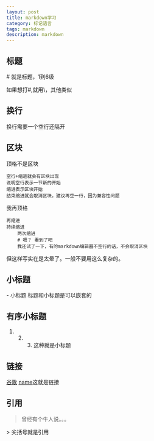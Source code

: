 ```yaml
---
layout: post
title: markdown学习
category: 标记语言
tags: markdown
description: markdown
---
```



## 标题
\# 就是标题，1到6级

如果想打\#,就用\\，其他类似

## 换行
换行需要一个空行还隔开

## 区块
顶格不是区块

    空行+缩进就会有区块出现
    说明空行表示一节新的开始
    缩进表示区块开始
    结束缩进就会取消区块，建议再空一行，因为兼容性问题
    
我再顶格

    再缩进
    持续缩进
        两次缩进
        # 嗯？ 看到了吧
        我还试了一下，有的markdown编辑器不空行的话，不会取消区块
        
但这样写实在是太晕了。一般不要用这么复杂的。

## 小标题
\- 小标题
标题和小标题是可以嵌套的

## 有序小标题
1. 2. 3. 这种就是小标题

## 链接
[谷歌](www.google.com)   [name](url)这就是链接

## 引用
> 曾经有个牛人说。。。

\> 尖括号就是引用

